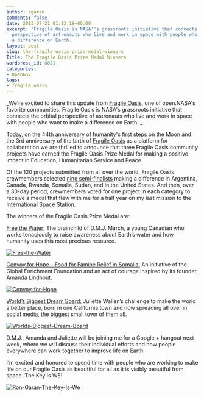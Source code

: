 ```yaml
---
author: rgaran
comments: false
date: 2013-07-21 01:13:18+00:00
excerpt: 'Fragile Oasis is NASA''s grassroots initiative that connects the orbital
  perspective of astronauts who live and work in space with people who want to make
  a difference on Earth. '
layout: post
slug: the-fragile-oasis-prize-medal-winners
Title: The Fragile Oasis Prize Medal Winners
wordpress_id: 8821
categories:
- OpenGov
tags:
- fragile oasis
---
```


_We're excited to share this update from [Fragile Oasis](http://www.fragileoasis.org/), one of open.NASA's favorite communities. Fragile Oasis is NASA's grassroots initiative that connects the orbital perspective of astronauts who live and work in space with people who want to make a difference on Earth. _

Today, on the 44th anniversary of humanity's first steps on the Moon and the 3rd anniversary of the birth of [Fragile Oasis](http://www.fragileoasis.org/) as a platform for collaboration we are thrilled to announce that three Fragile Oasis community projects have earned the Fragile Oasis Prize Medal for making a positive impact in Education, Humanitarian Service and Peace.

Of the 120 projects submitted from all over the world, Fragile Oasis crewmembers selected [nine semi-finalists](http://www.fragileoasis.org/blog/2013/07/making-an-impact-the-fragile-oasis-prize-medal-nominees/) making a difference in Argentina, Canada, Rwanda, Somalia, Sudan, and in the United States. And then, over a 30-day period, crewmembers voted for one project in each category to receive a medal that flew with me for a half year on my last mission to the International Space Station.

The winners of the Fragile Oasis Prize Medal are:

[Free the Water:](http://www.fragileoasis.org/projects/free-the-water/) The brainchild of D.M.J. March, a young Canadian who works tenaciously to raise awareness about Earth’s water and how humanity uses this most precious resource.

[![Free-the-Water](http://open.nasa.gov/wp-content/uploads/2013/07/Free-the-Water.png)](http://open.nasa.gov/wp-content/uploads/2013/07/Free-the-Water.png)

[Convoy for Hope – Food for Famine Relief in Somalia:](http://www.fragileoasis.org/projects/convoy-for-hope/) An initiative of the Global Enrichment Foundation and an act of courage inspired by its founder, Amanda Lindhout.

[![Convoy-for-Hope](http://open.nasa.gov/wp-content/uploads/2013/07/Convoy-for-Hope.png)](http://open.nasa.gov/wp-content/uploads/2013/07/Convoy-for-Hope.png)

[World’s Biggest Dream Board:](http://www.fragileoasis.org/projects/worlds-biggest-dream-board/) Juliette Wallen’s challenge to make the world a better place, born in one California town and now spreading all over in social media, the biggest small town of them all.

[![Worlds-Biggest-Dream-Board](http://open.nasa.gov/wp-content/uploads/2013/07/Worlds-Biggest-Dream-Board.png)](http://open.nasa.gov/wp-content/uploads/2013/07/Worlds-Biggest-Dream-Board.png)

D.M.J., Amanda and Juliette will be joining me for a Google + hangout next week, where we will discuss their individual efforts and how people everywhere can work together to improve life on Earth.

I’m excited and honored to spend time with people who are working to make life on our Fragile Oasis as beautiful for all as it is visibly beautiful from space. The Key is WE!

[![Ron-Garan-The-Key-Is-We](http://open.nasa.gov/wp-content/uploads/2013/07/Ron-Garan-The-Key-Is-We.png)](http://open.nasa.gov/wp-content/uploads/2013/07/Ron-Garan-The-Key-Is-We.png)
